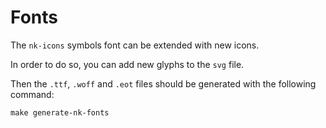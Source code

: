 # Fonts

The `nk-icons` symbols font can be extended with new icons.

In order to do so, you can add new glyphs to the `svg` file.

Then the `.ttf`, `.woff` and `.eot` files should be generated with the
following command:

```
make generate-nk-fonts
```
